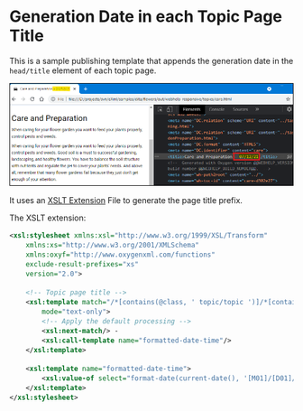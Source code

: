 # Generation Date in each Topic Page Title

This is a sample publishing template that appends the generation date in the `head/title` element of each topic page.

![Output Sample](generation-date-in-title.png)

It uses an 
[XSLT Extension](https://www.oxygenxml.com/doc/versions/23.1/ug-webhelp-responsive/topics/whr-responsive-override-xslt-dita-xslt-import.html) File to generate the page title prefix.

The XSLT extension:
```xml
<xsl:stylesheet xmlns:xsl="http://www.w3.org/1999/XSL/Transform"
    xmlns:xs="http://www.w3.org/2001/XMLSchema"
    xmlns:oxyf="http://www.oxygenxml.com/functions"
    exclude-result-prefixes="xs"
    version="2.0">
    
    <!-- Topic page title -->
    <xsl:template match="/*[contains(@class, ' topic/topic ')]/*[contains(@class, ' topic/title ')]"
        mode="text-only">
        <!-- Apply the default processing -->
        <xsl:next-match/> -
        <xsl:call-template name="formatted-date-time"/>
    </xsl:template>
    
    <xsl:template name="formatted-date-time">
        <xsl:value-of select="format-date(current-date(), '[M01]/[D01]/[Y0001]')"/>
    </xsl:template>
</xsl:stylesheet>
```


